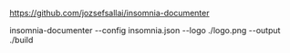https://github.com/jozsefsallai/insomnia-documenter  

insomnia-documenter --config insomnia.json --logo ./logo.png --output ./build